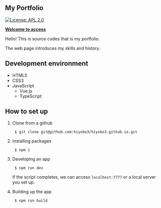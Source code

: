 ## My Portfolio

[![License: APL 2.0](https://img.shields.io/hexpm/l/plug.svg)](https://www.apache.org/licenses/LICENSE-2.0.html)

__[Welcome to access](https://hiyoko3.github.io/)__

Hello! This is source codes that is my portfolio.

The web page introduces my skills and history.

## Development environment

- HTML5
- CSS3
- JavaScript
  - Vue.js
  - TypeScript

## How to set up

1. Clone from a github

        $ git clone git@github.com:hiyoko3/hiyoko3.github.io.git

2. Installing packages

        $ npm i

3. Developing an app

        $ npm run dev

    If the script completes, we can access `localhost:7777` or a local server you set up.

4. Building up the app

        $ npm run build